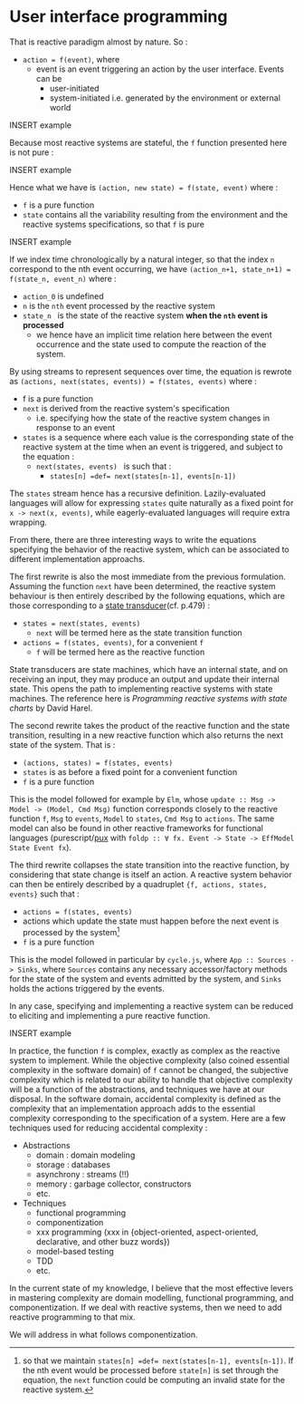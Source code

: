 # User interface programming
That is reactive paradigm almost by nature. So :

- `action = f(event)`, where
	- event is an event triggering an action by the user interface. Events can be
		- user-initiated
		- system-initiated i.e. generated by the environment or external world

INSERT example

Because most reactive systems are stateful, the `f` function presented here is not pure :

INSERT example

Hence what we have is `(action, new state) = f(state, event)` where :

- `f` is a pure function
- `state` contains all the variability resulting from the environment and the reactive systems specifications, so that `f` is pure

INSERT example

If we index time chronologically by a natural integer, so that the index `n` correspond to the nth event occurring, we have `(action_n+1, state_n+1) = f(state_n, event_n)` where :

- `action_0` is undefined
- `n` is the `nth` event processed by the reactive system
- `state_n ` is the state of the reactive system **when the `nth` event is processed**
	- we hence have an implicit time relation here between the event occurrence and the state used to compute the reaction of the system.

By using streams to represent sequences over time, the equation is rewrote as `(actions, next(states, events)) = f(states, events)` where :
- f is a pure function
- `next` is derived from the reactive system's specification
	- i.e. specifying how the state of the reactive system changes in response to an event
- `states` is a sequence where each value is the corresponding state of the reactive system at the time when an event is triggered, and subject to the equation :
	- `next(states, events) ` is such that :
		- `states[n] =def= next(states[n-1], events[n-1])`

The `states` stream hence has a recursive definition. Lazily-evaluated languages will allow for expressing `states` quite naturally as a fixed point for `x -> next(x, events)`, while eagerly-evaluated  languages will require extra wrapping.

From there, there are three interesting ways to write the equations specifying the behavior of the reactive system, which can be associated to different implementation approachs.
 
The first rewrite is also the most immediate from the previous formulation. Assuming the function `next` have been determined, the reactive system behaviour is then entirely described by the following equations, which are those corresponding to a [state transducer](http://www.cse.chalmers.se/~coquand/AUTOMATA/book.pdf)(cf. p.479) :

- `states = next(states, events)`
	- `next` will be termed here as the state transition function
- `actions = f(states, events)`, for a convenient `f`
	- `f` will be termed here as the reactive function

State transducers are state machines, which have an internal state, and on receiving an input, they may produce an output and update their internal state. This opens the path to implementing reactive systems with state machines. The reference here is <em>Programming reactive systems with state charts</em> by David Harel.

The second rewrite takes the product of the reactive function and the state transition, resulting in a new reactive function which also returns the next state of the system. That is :

- `(actions, states) = f(states, events)`
- `states` is as before a fixed point for a convenient function
- `f` is a pure function

This is the model followed for example by `Elm`, whose `update :: Msg -> Model -> (Model, Cmd Msg)` function corresponds closely to the reactive function `f`, `Msg` to `events`, `Model` to `states`, `Cmd Msg` to `actions`. The same model can also be found in other reactive frameworks for functional languages (purescript/[pux](http://purescript-pux.org/docs/architecture/) with `foldp :: ∀ fx. Event -> State -> EffModel State Event fx`).

The third rewrite collapses the state transition into the reactive function, by considering that state change is itself an action. A reactive system behavior can then be entirely described by a quadruplet `{f, actions, states, events}` such that :

- `actions = f(states, events)`
- actions which update the state must happen before the next event is processed by the system[^instant_state_update]
- `f` is a pure function

[^instant_state_update]: so that we maintain `states[n] =def= next(states[n-1], events[n-1])`. If the nth event would be processed before `state[n]` is set through the equation, the `next` function could be computing an invalid state for the reactive system.

This is the model followed in particular by `cycle.js`, where `App :: Sources -> Sinks`, where `Sources` contains any necessary accessor/factory methods for the state of the system and 
events admitted by the system, and `Sinks` holds the actions triggered by the events.

In any case, specifying and implementing a reactive system can be reduced to eliciting and implementing a pure reactive function.

INSERT example

In practice, the function `f` is complex, exactly as complex as the reactive system to implement. While the objective complexity (also coined essential complexity in the software domain) of `f` cannot be changed, the subjective complexity which is related to our ability to handle that objective complexity will be a function of the abstractions, and techniques we have at our disposal. In the software domain, accidental complexity is defined as the complexity that an implementation approach adds to the essential complexity corresponding to the specification of a system. Here are a few techniques used for reducing accidental complexity :

- Abstractions
	- domain : domain modeling
	- storage : databases
	- asynchrony : streams (!!)
	- memory : garbage collector, constructors
	- etc.
- Techniques
	- functional programming
	- componentization
	- xxx programming (xxx in {object-oriented, aspect-oriented, declarative, and other buzz words})
	- model-based testing
	- TDD
	- etc.

In the current state of my knowledge, I believe that the most effective levers in mastering complexity are domain modelling, functional programming, and componentization. If we deal with reactive systems, then we need to add reactive programming to that mix. 

We will address in what follows componentization.

